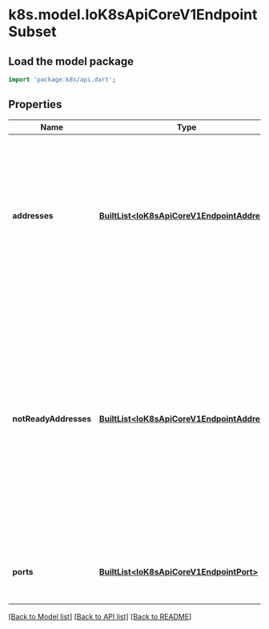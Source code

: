 # k8s.model.IoK8sApiCoreV1EndpointSubset

## Load the model package
```dart
import 'package:k8s/api.dart';
```

## Properties
Name | Type | Description | Notes
------------ | ------------- | ------------- | -------------
**addresses** | [**BuiltList&lt;IoK8sApiCoreV1EndpointAddress&gt;**](IoK8sApiCoreV1EndpointAddress.md) | IP addresses which offer the related ports that are marked as ready. These endpoints should be considered safe for load balancers and clients to utilize. | [optional] 
**notReadyAddresses** | [**BuiltList&lt;IoK8sApiCoreV1EndpointAddress&gt;**](IoK8sApiCoreV1EndpointAddress.md) | IP addresses which offer the related ports but are not currently marked as ready because they have not yet finished starting, have recently failed a readiness check, or have recently failed a liveness check. | [optional] 
**ports** | [**BuiltList&lt;IoK8sApiCoreV1EndpointPort&gt;**](IoK8sApiCoreV1EndpointPort.md) | Port numbers available on the related IP addresses. | [optional] 

[[Back to Model list]](../README.md#documentation-for-models) [[Back to API list]](../README.md#documentation-for-api-endpoints) [[Back to README]](../README.md)


